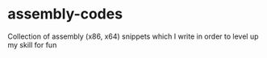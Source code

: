 # assembly-codes
Collection of assembly (x86, x64) snippets which I write in order to level up my skill for fun
